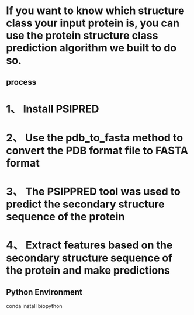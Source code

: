 # If you want to know which structure class your input protein is, you can use the protein structure class prediction algorithm we built to do so.

## process
# 1、	Install PSIPRED
# 2、	Use the pdb_to_fasta method to convert the PDB format file to FASTA format
# 3、	The PSIPPRED tool was used to predict the secondary structure sequence of the protein
# 4、	Extract features based on the secondary structure sequence of the protein and make predictions
## Python Environment
conda install biopython

